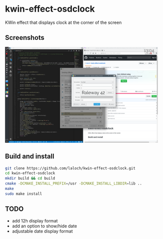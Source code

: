 # kwin-effect-osdclock
KWin effect that displays clock at the corner of the screen

## Screenshots
![](/screenshots/0.png)

## Build and install
```bash
git clone https://github.com/laloch/kwin-effect-osdclock.git
cd kwin-effect-osdclock
mkdir build && cd build
cmake -DCMAKE_INSTALL_PREFIX=/usr -DCMAKE_INSTALL_LIBDIR=lib ..
make
sudo make install
```

## TODO
* add 12h display format
* add an option to show/hide date
* adjustable date display format
